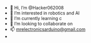 - 👋 Hi, I’m @Hacker062008
- 👀 I’m interested in robotics and AI
- 🌱 I’m currently learning c
- 💞️ I’m looking to collaborate on 
- 📫 mrelectronicsarduino@gmail.com
- 

<!---
Hacker062008/Hacker062008 is a ✨ special ✨ repository because its `README.md` (this file) appears on your GitHub profile.
You can click the Preview link to take a look at your changes.
--->
